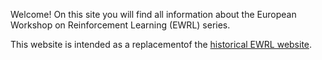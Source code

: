 Welcome! On this site you will find all information about the European Workshop on Reinforcement Learning (EWRL) series.

This website is intended as a replacementof the [historical EWRL website](https://ewrl.wordpress.com/).
